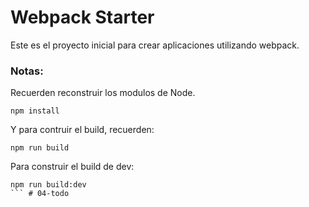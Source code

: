 # Webpack Starter

Este es el proyecto inicial para crear aplicaciones utilizando webpack.

### Notas: 
Recuerden reconstruir los modulos de Node.

``` 
npm install
``` 

Y para contruir el build, recuerden:

``` 
npm run build
``` 

Para construir el build de dev:
``` 
npm run build:dev
``` #   0 4 - t o d o  
 